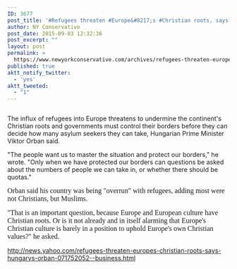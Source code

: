 ```yaml
---
ID: 3677
post_title: '#Refugees threaten #Europe&#8217;s #Christian roots, says #Hungary&#8217;s #Orban #tcot'
author: NY Conservative
post_date: 2015-09-03 12:32:36
post_excerpt: ""
layout: post
permalink: >
  https://www.newyorkconservative.com/archives/refugees-threaten-europes-christian-roots-says-hungarys-orban-tcot/
published: true
aktt_notify_twitter:
  - 'yes'
aktt_tweeted:
  - "1"
---
```

<p><img src="http://www.newyorkconservative.com/wp-content/uploads/2015/09/090315_1632_Refugeesthr1.jpg" alt=""/>
	</p><p>The influx of refugees into Europe threatens to undermine the continent's Christian roots and governments must control their borders before they can decide how many asylum seekers they can take, Hungarian Prime Minister Viktor Orban said.
</p><p>"The people want us to master the situation and protect our borders," he wrote. "Only when we have protected our borders can questions be asked about the numbers of people we can take in, or whether there should be quotas."
</p><p><span style="font-family:Times New Roman; font-size:12pt">Orban said his country was being "overrun" with refugees, adding most were not Christians, but Muslims.
</span></p><p><span style="font-family:Times New Roman; font-size:12pt">"That is an important question, because Europe and European culture have Christian roots. Or is it not already and in itself alarming that Europe's Christian culture is barely in a position to uphold Europe's own Christian values?" he asked.
</span></p><p><a href="http://news.yahoo.com/refugees-threaten-europes-christian-roots-says-hungarys-orban-071752052--business.html">http://news.yahoo.com/refugees-threaten-europes-christian-roots-says-hungarys-orban-071752052--business.html</a>
	</p>